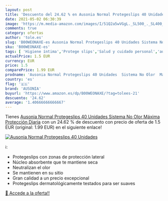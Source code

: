 ```yaml
---
layout: post
title: 'Descuento del 24.62 % en Ausonia Normal Protegeslips 40 Unidades '
date: 2021-05-02 06:30:39
image: 'https://m.media-amazon.com/images/I/51Q2a5wVGgL._SL500_._SL400_.jpg'
comments: true
category: ofertas
author: 'tole.es'
slug: 'B00WEONAXE-es Ausonia Normal Protegeslips 40 Unidades Sistema No Olor...'
sku: 'B00WEONAXE-es'
tags: [ 'Higiene íntima','Protege slips','Salud y cuidado personal','ausonia', ]
actualPrice: 1.5 EUR
currency: EUR
price: 1.5
comparePrice: 1.99 EUR
prodname: 'Ausonia Normal Protegeslips 40 Unidades  Sistema No Olor  Máxima Protección Diaria'
country: 'es'
flag: '🇪🇸'
brand: 'AUSONIA'
buyurl: 'https://www.amazon.es/dp/B00WEONAXE/?tag=tolees-21'
descuento: '24.62'
average: '1.40666666666667'
---
```


Tienes [Ausonia Normal Protegeslips 40 Unidades  Sistema No Olor  Máxima Protección Diaria](https://www.amazon.es/dp/B00WEONAXE/?tag=tolees-21) con un 24.62 % de descuento con precio de oferta de 1.5 EUR (original: 1.99 EUR) en el siguiente enlace!

[![Ausonia Normal Protegeslips 40 Unidades ](https://m.media-amazon.com/images/I/51Q2a5wVGgL._SL500_._SL400_.jpg)](https://www.amazon.es/dp/B00WEONAXE/?tag=tolees-21)

ℹ️:

- Protegeslips con zonas de protección lateral
- Núcleo absorbente que te mantiene seca
- Neutralizan el olor
- Se mantienen en su sitio
- Gran calidad a un precio excepcional
- Protegeslips dermatológicamente testados para ser suaves

[🛒 Accede a la oferta!!](https://www.amazon.es/dp/B00WEONAXE/?tag=tolees-21)
